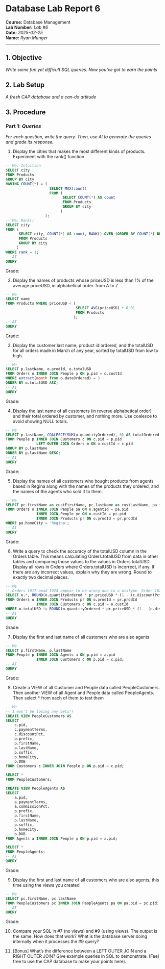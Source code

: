 # Database Lab Report 6

**Course:** Database Management\
**Lab Number:** *Lab #6*\
**Date:** *2025-02-25*\
**Name:** *Ryan Munger*

---

## 1. Objective

*Write some fun yet difficult SQL queries. Now you’ve got to earn the points*

## 2. Lab Setup

*A fresh CAP database and a can-do attitude*

## 3. Procedure

### Part 1: *Queries*

*For each question, write the query. Then, use AI to generate the queries and grade its response.*

1. Display the cities that makes the most different kinds of products. Experiment with the rank() function
```sql
-- Me: Intuition
SELECT city
FROM Products
GROUP BY city
HAVING COUNT(*) = (
                    SELECT MAX(count) 
                    FROM (
                          SELECT COUNT(*) AS count 
                          FROM Products 
                          GROUP BY city
                         ) 
                  );
-- Me: Rank()
SELECT city
FROM (
      SELECT city, COUNT(*) AS count, RANK() OVER (ORDER BY COUNT(*) DESC) AS rank
      FROM Products
      GROUP BY city
     ) 
WHERE rank = 1;
-- AI
QUERY
```
Grade: 

2. Display the names of products whose priceUSD is less than 1% of the average priceUSD, in alphabetical order. from A to Z
```sql
-- Me
SELECT name
FROM Products WHERE priceUSD < ( 
                                SELECT AVG(priceUSD) * 0.01
                                FROM Products
                               );
-- AI
QUERY
```
Grade: 

3. Display the customer last name, product id ordered, and the totalUSD for all orders made in March of any year, sorted by totalUSD from low to high.
```sql
-- Me
SELECT p.lastName, o.prodId, o.totalUSD
FROM Orders o INNER JOIN People p ON p.pid = o.custId
WHERE extract(month from o.dateOrdered) = 3 
ORDER BY o.totalUSD ASC;
-- AI
QUERY
```
Grade: 

4. Display the last name of all customers (in reverse alphabetical order) and their total ordered by customer, and nothing more. Use coalesce to avoid showing NULL totals.
```sql
-- Me
SELECT p.lastName, COALESCE(SUM(o.quantityOrdered), 0) AS totalOrdered
FROM People p INNER JOIN Customers c ON c.pid = p.pid
              LEFT OUTER JOIN Orders o ON o.custId = c.pid 
GROUP BY p.lastName
ORDER BY p.lastName DESC;
-- AI
QUERY
```
Grade: 

5. Display the names of all customers who bought products from agents based in Regina along with the names of the products they ordered, and the names of the agents who sold it to them.
```sql
-- Me
SELECT pc.firstName as custFirstName, pc.lastName as custLastName, pa.firstName as agentFirstName, pa.lastName as agentLastName, pr.name as productName
FROM Orders o INNER JOIN People pa ON o.agentId = pa.pid
              INNER JOIN People pc ON o.custId = pc.pid
              INNER JOIN Products pr ON o.prodId = pr.prodId
WHERE pa.homeCity = 'Regina';
-- AI
QUERY
```
Grade: 

6. Write a query to check the accuracy of the totalUSD column in the Orders table. This means calculating Orders.totalUSD from data in other tables and comparing those values to the values in Orders.totalUSD. Display all rows in Orders where Orders.totalUSD is incorrect, if any. If there are any incorrect values, explain why they are wrong. Round to exactly two decimal places.
```sql
-- Me
-- Orders 1017 anad 1024 appear to be wrong due to a mistype. Order 1026 is wrong because they mistakenly used Customer 10's discountPct (10.01%) instead of Customer 7's (2%).
SELECT o.*, ROUND(o.quantityOrdered * pr.priceUSD * (1 - (c.discountPct * .01)), 2) as correctTotal
FROM Orders o INNER JOIN Products pr ON o.prodId = pr.prodId
              INNER JOIN Customers c ON c.pid = o.custId
WHERE o.totalUSD != ROUND(o.quantityOrdered * pr.priceUSD * (1 - (c.discountPct * .01)), 2);
-- AI
QUERY
```
Grade: 

7. Display the first and last name of all customers who are also agents
```sql
-- Me
SELECT p.firstName, p.lastName
FROM People p INNER JOIN Agents a ON p.pid = a.pid
              INNER JOIN Customers c ON p.pid = c.pid;
-- AI
QUERY
```
Grade: 

8. Create a VIEW of all Customer and People data called PeopleCustomers. Then another VIEW of all Agent and People data called PeopleAgents. Then select * from each of them to test them
```sql
-- Me
-- I won't be losing any bets!!
CREATE VIEW PeopleCustomers AS
SELECT 
    c.pid,
    c.paymentTerms,
    c.discountPct,
    p.prefix,
    p.firstName,
    p.lastName,
    p.suffix,
    p.homeCity,
    p.DOB
FROM Customers c INNER JOIN People p ON p.pid = c.pid;

SELECT * 
FROM PeopleCustomers;

CREATE VIEW PeopleAgents AS
SELECT 
    a.pid,
    a.paymentTerms,
    a.commissionPct,
    p.prefix,
    p.firstName,
    p.lastName,
    p.suffix,
    p.homeCity,
    p.DOB
FROM Agents a INNER JOIN People p ON p.pid = a.pid;

SELECT * 
FROM PeopleAgents;
-- AI
QUERY
```
Grade: 

9. Display the first and last name of all customers who are also agents, this time using the views you created
```sql
-- Me
SELECT pc.firstName, pc.lastName
FROM PeopleCustomers pc INNER JOIN PeopleAgents pa ON pa.pid = pc.pid;
-- AI
QUERY
```
Grade: 

10. Compare your SQL in #7 (no views) and #9 (using views). The output is the same. How does that work? What is the database server doing internally when it processes the #9 query?

11. [Bonus] What’s the difference between a LEFT OUTER JOIN and a RIGHT OUTER JOIN? Give example queries in SQL to demonstrate. (Feel free to use the CAP database to make your points here).